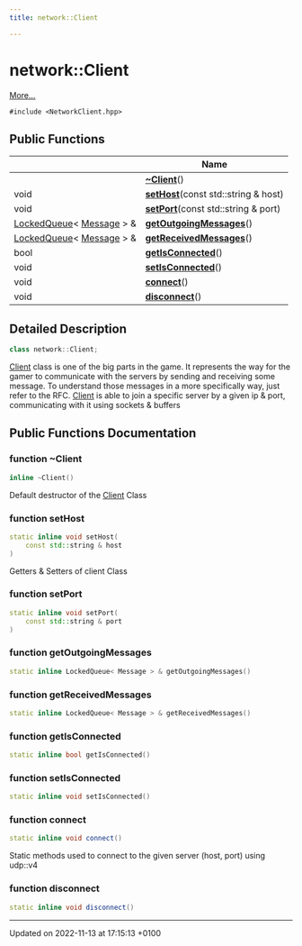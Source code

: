 ```yaml
---
title: network::Client

---
```


# network::Client



 [More...](#detailed-description)


`#include <NetworkClient.hpp>`

## Public Functions

|                | Name           |
| -------------- | -------------- |
| | **[~Client](Classes/classnetwork_1_1_client.md#function-~client)**() |
| void | **[setHost](Classes/classnetwork_1_1_client.md#function-sethost)**(const std::string & host) |
| void | **[setPort](Classes/classnetwork_1_1_client.md#function-setport)**(const std::string & port) |
| [LockedQueue](Classes/classnetwork_1_1_locked_queue.md)< [Message](Namespaces/namespacenetwork.md#typedef-message) > & | **[getOutgoingMessages](Classes/classnetwork_1_1_client.md#function-getoutgoingmessages)**() |
| [LockedQueue](Classes/classnetwork_1_1_locked_queue.md)< [Message](Namespaces/namespacenetwork.md#typedef-message) > & | **[getReceivedMessages](Classes/classnetwork_1_1_client.md#function-getreceivedmessages)**() |
| bool | **[getIsConnected](Classes/classnetwork_1_1_client.md#function-getisconnected)**() |
| void | **[setIsConnected](Classes/classnetwork_1_1_client.md#function-setisconnected)**() |
| void | **[connect](Classes/classnetwork_1_1_client.md#function-connect)**() |
| void | **[disconnect](Classes/classnetwork_1_1_client.md#function-disconnect)**() |

## Detailed Description

```cpp
class network::Client;
```


[Client](Classes/classnetwork_1_1_client.md) class is one of the big parts in the game. It represents the way for the gamer to communicate with the servers by sending and receiving some message. To understand those messages in a more specifically way, just refer to the RFC. [Client](Classes/classnetwork_1_1_client.md) is able to join a specific server by a given ip & port, communicating with it using sockets & buffers 

## Public Functions Documentation

### function ~Client

```cpp
inline ~Client()
```


Default destructor of the [Client](Classes/classnetwork_1_1_client.md) Class 


### function setHost

```cpp
static inline void setHost(
    const std::string & host
)
```


Getters & Setters of client Class 


### function setPort

```cpp
static inline void setPort(
    const std::string & port
)
```


### function getOutgoingMessages

```cpp
static inline LockedQueue< Message > & getOutgoingMessages()
```


### function getReceivedMessages

```cpp
static inline LockedQueue< Message > & getReceivedMessages()
```


### function getIsConnected

```cpp
static inline bool getIsConnected()
```


### function setIsConnected

```cpp
static inline void setIsConnected()
```


### function connect

```cpp
static inline void connect()
```


Static methods used to connect to the given server (host, port) using udp::v4 


### function disconnect

```cpp
static inline void disconnect()
```


-------------------------------

Updated on 2022-11-13 at 17:15:13 +0100